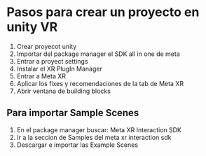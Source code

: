 # Pasos para crear un proyecto en unity VR

1. Crear proyecot unity
2. Importar del package manager el SDK all in one de meta
3. Entrar a proyect settings
4. Instalar el XR PlugIn Manager
5.  Entrar a Meta XR
6.  Aplicar los fixes y recomendaciones de la tab de Meta XR
7.  Abrir ventana de building blocks

## Para importar Sample Scenes
1. En el package manager buscar: Meta XR Interaction ​SDK
2. Ir a la seccion de Samples del meta xr interaction sdk
3. Descargar e importar las Example Scenes
